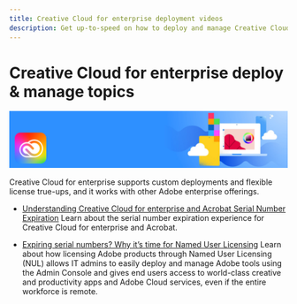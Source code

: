 ```yaml
---
title: Creative Cloud for enterprise deployment videos
description: Get up-to-speed on how to deploy and manage Creative Cloud for enterprise apps
---
```


# Creative Cloud for enterprise deploy & manage topics

![Creative Cloud Hero Image](../assets/CCEbanner.png)

Creative Cloud for enterprise supports custom deployments and flexible license true-ups, and it works with other Adobe enterprise offerings.

* [Understanding Creative Cloud for enterprise and Acrobat Serial Number Expiration](cceserial.md)
  Learn about the serial number expiration experience for Creative Cloud for enterprise and Acrobat.

* [Expiring serial numbers? Why it’s time for Named User Licensing](nameduserlicensing.md)
  Learn about how licensing Adobe products through Named User Licensing (NUL) allows IT admins to easily deploy and manage Adobe tools using the Admin Console and gives end users access to world-class creative and productivity apps and Adobe Cloud services, even if the entire workforce is remote.